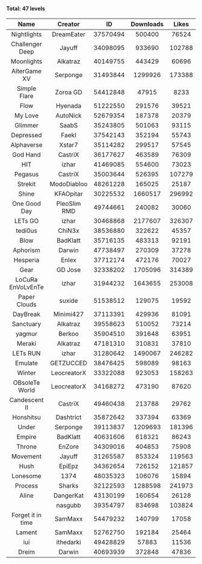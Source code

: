 #### Total: 47 levels

| Name | Creator | ID | Downloads | Likes |
|:---:|:---:|:---:|:---:|:---:|
| Nightlights | DreamEater | 37570494 | 500400 | 76524
| Challenger Deep | Jayuff | 34098095 | 933690 | 102788
| Moonlights | Alkatraz | 40149755 | 443429 | 60696
| AlterGame XV | Serponge | 31493844 | 1299926 | 173388
| Simple Flare | Zoroa GD | 54412848 | 47915 | 8233
| Flow | Hyenada | 51222550 | 291576 | 39521
| My Love | AutoNick | 52679354 | 187378 | 20379
| Glimmer | SaabS | 35243805 | 501063 | 93115
| Depressed | FaekI | 37542143 | 352194 | 55743
| Alphaverse | Xstar7 | 35114282 | 299517 | 57545
| God Hand | CastriX | 36177627 | 463589 | 76309
| HIT | izhar | 41469085 | 554600 | 73023
| Pegasus | CastriX | 35003644 | 526395 | 107279
| Strekit | ModoDiabloo | 48261228 | 165025 | 25187
| Shine | KFAOpitar | 30225532 | 1660517 | 296992
| One Good Day | PleoSlim RMD | 49744661 | 240082 | 30060
| LETs GO | izhar | 30468868 | 2177607 | 326307
| tedi0us | ChiN3x | 38536880 | 322622 | 45357
| Blow | BadKlatt | 35716135 | 483313 | 92191
| Aphorism | Darwin | 47738497 | 270309 | 37278
| Hesperia | Enlex | 37712174 | 472176 | 70027
| Gear | GD Jose | 32338202 | 1705096 | 314389
| LoCuRa EnVoLvEnTe | izhar | 31944232 | 1643655 | 253008
| Paper Clouds | suxide | 51538512 | 129075 | 19592
| DayBreak | Minimi427 | 37113391 | 429936 | 81091
| Sanctuary | Alkatraz | 39558623 | 510052 | 73214
| yagmur | Berkoo | 35904510 | 391648 | 63951
| Meraki | Alkatraz | 47181310 | 310831 | 37810
| LETs  RUN | izhar | 31280642 | 1490067 | 246282
| Emulate | GETZUCCED | 38476425 | 598089 | 98163
| Winter | LeocreatorX | 33322088 | 923053 | 158263
| OBsoleTe World | LeocreatorX | 34168272 | 473190 | 87620
| Candescent II | CastriX | 49460438 | 213788 | 29762
| Honshitsu | Dashtrict | 35872642 | 337394 | 63369
| Under | Serponge | 39113837 | 1209693 | 181396
| Empire | BadKlatt | 40631606 | 618321 | 86243
| Throne | EnZore | 34309016 | 404853 | 75908
| Movement | Jayuff | 31265587 | 853324 | 119563
| Hush | EpiEpz | 34362654 | 726152 | 121857
| Lonesome | 1374 | 48035323 | 106076 | 15894
| Process | Sharks | 32122593 | 1288598 | 241973
| Aline | DangerKat | 43130199 | 160654 | 26128
|   | nasgubb | 39354797 | 834698 | 103824
| Forget it in time | SamMaxx | 54479232 | 140799 | 17058
| Lament | SamMaxx | 52762750 | 192184 | 25464
| iui | ithedarki | 49428829 | 57883 | 11536
| Dreim | Darwin | 40693939 | 372848 | 47836
